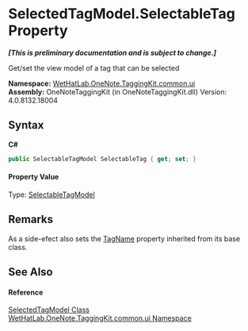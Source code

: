# SelectedTagModel.SelectableTag Property 
 _**\[This is preliminary documentation and is subject to change.\]**_

Get/set the view model of a tag that can be selected

**Namespace:**&nbsp;<a href="043a9407-ac38-b3ac-7348-a6090af495ad">WetHatLab.OneNote.TaggingKit.common.ui</a><br />**Assembly:**&nbsp;OneNoteTaggingKit (in OneNoteTaggingKit.dll) Version: 4.0.8132.18004

## Syntax

**C#**<br />
``` C#
public SelectableTagModel SelectableTag { get; set; }
```


#### Property Value
Type: <a href="760841c9-4ced-ee7a-9a73-f1ba063f47e7">SelectableTagModel</a>

## Remarks
As a side-efect also sets the <a href="1fb2d87e-bc21-a776-f082-c3038bb76179">TagName</a> property inherited from its base class.

## See Also


#### Reference
<a href="85c9b9b9-bb23-33cf-cd55-93e9d288ea45">SelectedTagModel Class</a><br /><a href="043a9407-ac38-b3ac-7348-a6090af495ad">WetHatLab.OneNote.TaggingKit.common.ui Namespace</a><br />